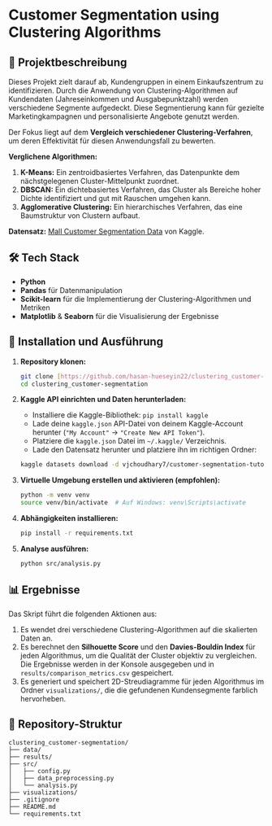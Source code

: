 # Customer Segmentation using Clustering Algorithms

## 📝 Projektbeschreibung

Dieses Projekt zielt darauf ab, Kundengruppen in einem Einkaufszentrum zu identifizieren. Durch die Anwendung von Clustering-Algorithmen auf Kundendaten (Jahreseinkommen und Ausgabepunktzahl) werden verschiedene Segmente aufgedeckt. Diese Segmentierung kann für gezielte Marketingkampagnen und personalisierte Angebote genutzt werden.

Der Fokus liegt auf dem **Vergleich verschiedener Clustering-Verfahren**, um deren Effektivität für diesen Anwendungsfall zu bewerten.

**Verglichene Algorithmen:**
1.  **K-Means:** Ein zentroidbasiertes Verfahren, das Datenpunkte dem nächstgelegenen Cluster-Mittelpunkt zuordnet.
2.  **DBSCAN:** Ein dichtebasiertes Verfahren, das Cluster als Bereiche hoher Dichte identifiziert und gut mit Rauschen umgehen kann.
3.  **Agglomerative Clustering:** Ein hierarchisches Verfahren, das eine Baumstruktur von Clustern aufbaut.

**Datensatz:** [Mall Customer Segmentation Data](https://www.kaggle.com/datasets/vjchoudhary7/customer-segmentation-tutorial-in-python) von Kaggle.

## 🛠️ Tech Stack

-   **Python**
-   **Pandas** für Datenmanipulation
-   **Scikit-learn** für die Implementierung der Clustering-Algorithmen und Metriken
-   **Matplotlib** & **Seaborn** für die Visualisierung der Ergebnisse

## 🚀 Installation und Ausführung

1.  **Repository klonen:**
    ```bash
    git clone [https://github.com/hasan-hueseyin22/clustering_customer-segmentation.git](https://github.com/hasan-hueseyin22/clustering_customer-segmentation.git)
    cd clustering_customer-segmentation
    ```

2.  **Kaggle API einrichten und Daten herunterladen:**
    -   Installiere die Kaggle-Bibliothek: `pip install kaggle`
    -   Lade deine `kaggle.json` API-Datei von deinem Kaggle-Account herunter (`"My Account"` -> `"Create New API Token"`).
    -   Platziere die `kaggle.json` Datei im `~/.kaggle/` Verzeichnis.
    -   Lade den Datensatz herunter und platziere ihn im richtigen Ordner:
    ```bash
    kaggle datasets download -d vjchoudhary7/customer-segmentation-tutorial-in-python -p data/raw/ --unzip
    ```

3.  **Virtuelle Umgebung erstellen und aktivieren (empfohlen):**
    ```bash
    python -m venv venv
    source venv/bin/activate  # Auf Windows: venv\Scripts\activate
    ```

4.  **Abhängigkeiten installieren:**
    ```bash
    pip install -r requirements.txt
    ```

5.  **Analyse ausführen:**
    ```bash
    python src/analysis.py
    ```


## 📊 Ergebnisse

Das Skript führt die folgenden Aktionen aus:
1.  Es wendet drei verschiedene Clustering-Algorithmen auf die skalierten Daten an.
2.  Es berechnet den **Silhouette Score** und den **Davies-Bouldin Index** für jeden Algorithmus, um die Qualität der Cluster objektiv zu vergleichen. Die Ergebnisse werden in der Konsole ausgegeben und in `results/comparison_metrics.csv` gespeichert.
3.  Es generiert und speichert 2D-Streudiagramme für jeden Algorithmus im Ordner `visualizations/`, die die gefundenen Kundensegmente farblich hervorheben.


## 📂 Repository-Struktur
```
clustering_customer-segmentation/
├── data/
├── results/
├── src/
│   ├── config.py
│   ├── data_preprocessing.py
│   └── analysis.py
├── visualizations/
├── .gitignore
├── README.md
└── requirements.txt
```
